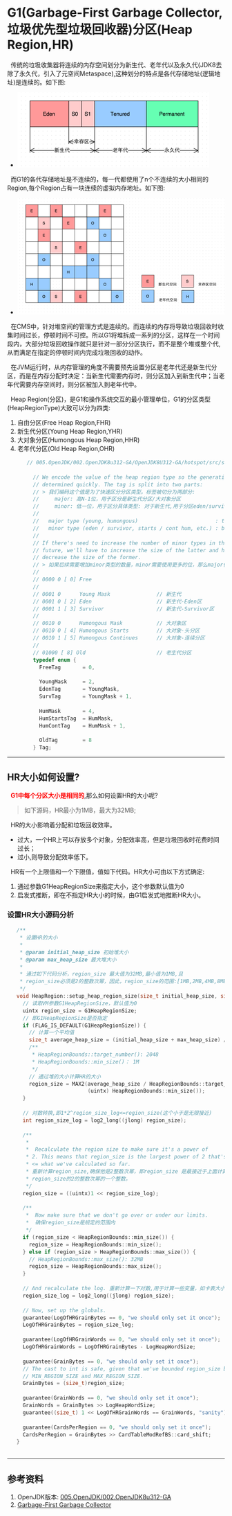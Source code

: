 # G1(Garbage-First Garbage Collector,垃圾优先型垃圾回收器)分区(Heap Region,HR)
&nbsp;&nbsp;传统的垃圾收集器将连续的内存空间划分为新生代、老年代以及永久代(JDK8去除了永久代，引入了元空间Metaspace),这种划分的特点是各代存储地址(逻辑地址)是连续的。如下图:
- <img src = "../pics/8a9db36e.png"/>

&nbsp;&nbsp;而G1的各代存储地址是不连续的，每一代都使用了n个不连续的大小相同的Region,每个Region占有一块连续的虚拟内存地址。如下图:
- <img src = "../pics/8ca16868.png"/>

&nbsp;&nbsp;在CMS中，针对堆空间的管理方式是连续的。而连续的内存将导致垃圾回收时收集时间过长，停顿时间不可控。所以G1将堆拆成一系列的分区，这样在一个时间段内，大部分垃圾回收操作就只是针对一部分分区执行，而不是整个堆或整个代,从而满足在指定的停顿时间内完成垃圾回收的动作。

&nbsp;&nbsp;在JVM运行时，从内存管理的角度不需要预先设置分区是老年代还是新生代分区，而是在内存分配时决定：当新生代需要内存时，则分区加入到新生代中；当老年代需要内存空间时，则分区被加入到老年代中。

&nbsp;&nbsp;Heap Region(分区)，是G1和操作系统交互的最小管理单位，G1的分区类型(HeapRegionType)大致可以分为四类:
1. 自由分区(Free Heap Region,FHR)
2. 新生代分区(Young Heap Region,YHR)
3. 大对象分区(Humongous Heap Region,HHR)
4. 老年代分区(Old Heap Region,OHR)
   ```c
      // 005.OpenJDK/002.OpenJDK8u312-GA/OpenJDK8U312-GA/hotspot/src/share/vm/gc_implementation/g1/heapRegionType.hpp

        // We encode the value of the heap region type so the generation can be
        // determined quickly. The tag is split into two parts:
        // > 我们编码这个值是为了快速区分分区类型。标签被切分为两部分:
        //     major: 高N-1位，用于区分是新生代分区/大对象分区
        //     minor: 低一位，用于区分具体类型: 对于新生代,用于分区eden/survivor,对于大对象分区，用于区分是头部分区还是连续分区。
        //
        //   major type (young, humongous)                         : top N-1 bits
        //   minor type (eden / survivor, starts / cont hum, etc.) : bottom 1 bit
        //
        // If there's need to increase the number of minor types in the
        // future, we'll have to increase the size of the latter and hence
        // decrease the size of the former.
        // > 如果后续需要增加minor类型的数量，minor需要使用更多的位，那么major使用的位就减少了
        //
        // 0000 0 [ 0] Free
        //
        // 0001 0      Young Mask               // 新生代
        // 0001 0 [ 2] Eden                     // 新生代-Eden区
        // 0001 1 [ 3] Survivor                 // 新生代-Survivor区
        //
        // 0010 0      Humongous Mask           // 大对象区
        // 0010 0 [ 4] Humongous Starts         // 大对象-头分区
        // 0010 1 [ 5] Humongous Continues      // 大对象-连续分区
        //
        // 01000 [ 8] Old                       // 老生代分区
        typedef enum {
          FreeTag       = 0,
      
          YoungMask     = 2,
          EdenTag       = YoungMask,
          SurvTag       = YoungMask + 1,
      
          HumMask       = 4,
          HumStartsTag  = HumMask,
          HumContTag    = HumMask + 1,
      
          OldTag        = 8
        } Tag;
   ```
---
## HR大小如何设置?
&nbsp;&nbsp;<font color="red">**G1中每个分区大小是相同的**</font>,那么如何设置HR的大小呢?
> 如下源码，HR最小为1MB，最大为32MB;

&nbsp;&nbsp;HR的大小影响着分配和垃圾回收效率。
- 过大，一个HR上可以存放多个对象，分配效率高，但是垃圾回收时花费时间过长；
- 过小,则导致分配效率低下。

&nbsp;&nbsp;HR有一个上限值和一个下限值，值如下代码。HR大小可由以下方式确定:
1. 通过参数G1HeapRegionSize来指定大小，这个参数默认值为0
2. 启发式推断，即在不指定HR大小的时候，由G1启发式地推断HR大小。

### 设置HR大小源码分析
```c
   /**
    * 设置HR的大小
    * 
    * @param initial_heap_size 初始堆大小
    * @param max_heap_size 最大堆大小
    * 
    * 通过如下代码分析，region_size 最大值为32MB,最小值为1MB,且
    * region_size必须是2的整数次幂，因此，region_size的范围:[1MB,2MB,4MB,8MB,16MB,32MB]
    */ 
   void HeapRegion::setup_heap_region_size(size_t initial_heap_size, size_t max_heap_size) {
     // 读取VM参数G1HeapRegionSize，默认值为0
     uintx region_size = G1HeapRegionSize;
     // 即G1HeapRegionSize是否指定
     if (FLAG_IS_DEFAULT(G1HeapRegionSize)) {
       // 计算一个平均值
       size_t average_heap_size = (initial_heap_size + max_heap_size) / 2;
       /**
        * HeapRegionBounds::target_number(): 2048
        * HeapRegionBounds::min_size()： 1M
        */ 
       // 通过堆的大小计算HR的大小
       region_size = MAX2(average_heap_size / HeapRegionBounds::target_number(),
                          (uintx) HeapRegionBounds::min_size());
     }
   
     // 对数转换,即1*2^region_size_log<=region_size(这个小于是无限接近)
     int region_size_log = log2_long((jlong) region_size);
   
     /**
      *
      *  Recalculate the region size to make sure it's a power of
      * 2. This means that region_size is the largest power of 2 that's
      * <= what we've calculated so far.
      * 重新计算region_size,确保他是2整数次幂，即region_size 是最接近于上面计算的
      * region_size的2的整数次幂的一个整数。
      */
     region_size = ((uintx)1 << region_size_log);
   
     /**
      *  Now make sure that we don't go over or under our limits.
      *  确保region_size是规定的范围内
      */ 
     if (region_size < HeapRegionBounds::min_size()) {
       region_size = HeapRegionBounds::min_size();
     } else if (region_size > HeapRegionBounds::max_size()) {
       // HeapRegionBounds::max_size(): 32MB
       region_size = HeapRegionBounds::max_size();
     }
   
     // And recalculate the log. 重新计算一下对数,用于计算一些变量，如卡表大小
     region_size_log = log2_long((jlong) region_size);
   
     // Now, set up the globals.
     guarantee(LogOfHRGrainBytes == 0, "we should only set it once");
     LogOfHRGrainBytes = region_size_log;
   
     guarantee(LogOfHRGrainWords == 0, "we should only set it once");
     LogOfHRGrainWords = LogOfHRGrainBytes - LogHeapWordSize;
   
     guarantee(GrainBytes == 0, "we should only set it once");
     // The cast to int is safe, given that we've bounded region_size by
     // MIN_REGION_SIZE and MAX_REGION_SIZE.
     GrainBytes = (size_t)region_size;
   
     guarantee(GrainWords == 0, "we should only set it once");
     GrainWords = GrainBytes >> LogHeapWordSize;
     guarantee((size_t) 1 << LogOfHRGrainWords == GrainWords, "sanity");
   
     guarantee(CardsPerRegion == 0, "we should only set it once");
     CardsPerRegion = GrainBytes >> CardTableModRefBS::card_shift;
   }
    
```

---
## 参考资料
1. OpenJDK版本: [005.OpenJDK/002.OpenJDK8u312-GA](../../../../005.OpenJDK/002.OpenJDK8u312-GA) 
2. [Garbage-First Garbage Collector](https://docs.oracle.com/javase/9/gctuning/garbage-first-garbage-collector.htm)